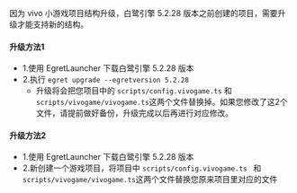 因为 vivo 小游戏项目结构升级，白鹭引擎 5.2.28 版本之前创建的项目，需要升级才能支持新的结构。

#### 升级方法1
* 1.使用 EgretLauncher 下载白鹭引擎 5.2.28 版本
* 2.执行 `egret upgrade --egretversion 5.2.28`
	* 升级将会把您项目中的 `scripts/config.vivogame.ts` 和 `scripts/vivogame/vivogame.ts`这两个文件替换掉。如果您修改了这2个文件，请提前做好备份，升级完成以后再进行对应修改。

#### 升级方法2
* 1.使用 EgretLauncher 下载白鹭引擎 5.2.28 版本
* 2.新创建一个游戏项目，将项目中 `scripts/config.vivogame.ts ` 和 `scripts/vivogame/vivogame.ts`这两个文件替换您原来项目里对应的文件